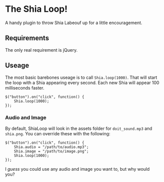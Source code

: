 # The Shia Loop!

A handy plugin to throw Shia Labeouf up for a little encouragement.

## Requirements

The only real requirement is jQuery.

## Useage

The most basic barebones useage is to call `Shia.loop(1000)`. That will start the loop with a Shia appearing every second. Each new Shia will appear 100 milliseconds faster.

    $("button").on("click", function() {
        Shia.loop(1000);
    });

### Audio and Image

By default, ShiaLoop will look in the assets folder for `doit_sound.mp3` and `shia.png`. You can override these with the following:

    $("button").on("click", function() {
        Shia.audio = "/path/to/audio.mp3";
        Shia.image = "/path/to/image.png";
        Shia.loop(1000);
    });

I *guess* you could use any audio and image you want to, but why would you?

